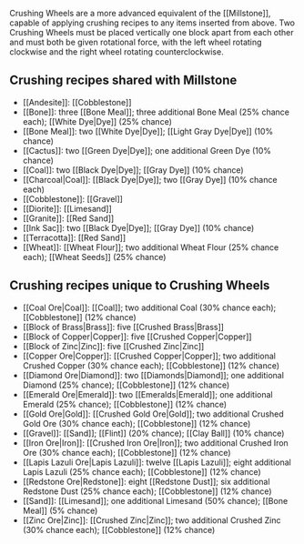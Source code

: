 Crushing Wheels are a more advanced equivalent of the [[Millstone]], capable of applying crushing recipes to any items inserted from above. Two Crushing Wheels must be placed vertically one block apart from each other and must both be given rotational force, with the left wheel rotating clockwise and the right wheel rotating counterclockwise.

## Crushing recipes shared with Millstone
* [[Andesite]]: [[Cobblestone]]
* [[Bone]]: three [[Bone Meal]]; three additional Bone Meal (25% chance each); [[White Dye|Dye]] (25% chance)
* [[Bone Meal]]: two [[White Dye|Dye]]; [[Light Gray Dye|Dye]] (10% chance)
* [[Cactus]]: two [[Green Dye|Dye]]; one additional Green Dye (10% chance)
* [[Coal]]: two [[Black Dye|Dye]]; [[Gray Dye]] (10% chance)
* [[Charcoal|Coal]]: [[Black Dye|Dye]]; two [[Gray Dye]] (10% chance each)
* [[Cobblestone]]: [[Gravel]]
* [[Diorite]]: [[Limesand]]
* [[Granite]]: [[Red Sand]]
* [[Ink Sac]]: two [[Black Dye|Dye]]; [[Gray Dye]] (10% chance)
* [[Terracotta]]: [[Red Sand]]
* [[Wheat]]: [[Wheat Flour]]; two additional Wheat Flour (25% chance each); [[Wheat Seeds]] (25% chance)

## Crushing recipes unique to Crushing Wheels
* [[Coal Ore|Coal]]: [[Coal]]; two additional Coal (30% chance each); [[Cobblestone]] (12% chance)
* [[Block of Brass|Brass]]: five [[Crushed Brass|Brass]]
* [[Block of Copper|Copper]]: five [[Crushed Copper|Copper]]
* [[Block of Zinc|Zinc]]: five [[Crushed Zinc|Zinc]]
* [[Copper Ore|Copper]]: [[Crushed Copper|Copper]]; two additional Crushed Copper (30% chance each); [[Cobblestone]] (12% chance)
* [[Diamond Ore|Diamond]]: two [[Diamonds|Diamond]]; one additional Diamond (25% chance); [[Cobblestone]] (12% chance)
* [[Emerald Ore|Emerald]]: two [[Emeralds|Emerald]]; one additional Emerald (25% chance); [[Cobblestone]] (12% chance)
* [[Gold Ore|Gold]]: [[Crushed Gold Ore|Gold]]; two additional Crushed Gold Ore (30% chance each); [[Cobblestone]] (12% chance)
* [[Gravel]]: [[Sand]]; [[Flint]] (20% chance); [[Clay Ball]] (10% chance)
* [[Iron Ore|Iron]]: [[Crushed Iron Ore|Iron]]; two additional Crushed Iron Ore (30% chance each); [[Cobblestone]] (12% chance)
* [[Lapis Lazuli Ore|Lapis Lazuli]]: twelve [[Lapis Lazuli]]; eight additional Lapis Lazuli (25% chance each); [[Cobblestone]] (12% chance)
* [[Redstone Ore|Redstone]]: eight [[Redstone Dust]]; six additional Redstone Dust (25% chance each); [[Cobblestone]] (12% chance)
* [[Sand]]: [[Limesand]]; one additional Limesand (50% chance); [[Bone Meal]] (5% chance)
* [[Zinc Ore|Zinc]]: [[Crushed Zinc|Zinc]]; two additional Crushed Zinc (30% chance each); [[Cobblestone]] (12% chance)